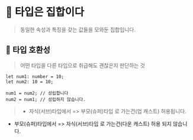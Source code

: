 # 🥇 타입은 집합이다

> 동일한 속성과 특징을 갖는 값들을 모와둔 집합입니다.

## 🥈 타입 호환성

> 어떤 타입을 다른 타입으로 취급해도 괜찮은지 판단하는 것

```tsx
let num1: number = 10;
let num2: 10 = 10;

num1 = num2; // 성립합니다
num2 = num1; // 성립하지 않습니다.
```

> - 자식(서브)타입에서 => 부모(슈퍼)타입 로 가는건(업 캐스트) 허용됩니다.

- 부모(슈퍼)타입에서 => 자식(서브)타입 로 가는건(다운 캐스트) 허용 되지 않습니다.
